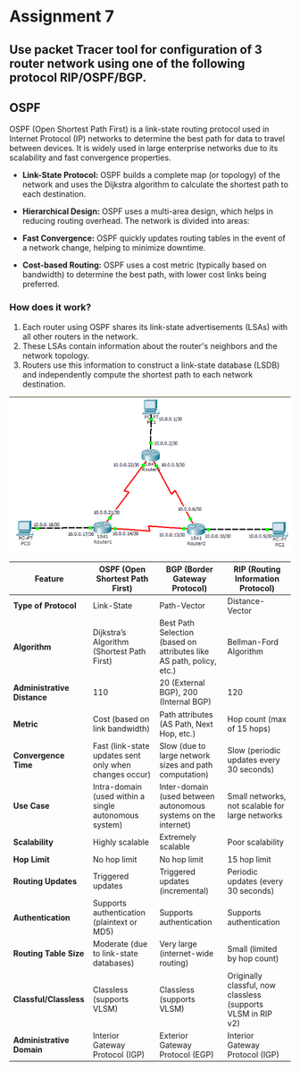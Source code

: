 # Assignment 7
## Use packet Tracer tool for configuration of 3 router network using one of the following protocol RIP/OSPF/BGP.
## OSPF
OSPF (Open Shortest Path First) is a link-state routing protocol used in Internet Protocol (IP) networks to determine the best path for data to travel between devices. It is widely used in large enterprise networks due to its scalability and fast convergence properties.

- **Link-State Protocol:** OSPF builds a complete map (or topology) of the network and uses the Dijkstra algorithm to calculate the shortest path to each destination.

- **Hierarchical Design:** OSPF uses a multi-area design, which helps in reducing routing overhead. The network is divided into areas:

- **Fast Convergence:** OSPF quickly updates routing tables in the event of a network change, helping to minimize downtime.

- **Cost-based Routing:** OSPF uses a cost metric (typically based on bandwidth) to determine the best path, with lower cost links being preferred.

### How does it work?

1. Each router using OSPF shares its link-state advertisements (LSAs) with all other routers in the network.
2. These LSAs contain information about the router's neighbors and the network topology.
3. Routers use this information to construct a link-state database (LSDB) and independently compute the shortest path to each network destination.


![alt text](image.png)



| Feature                     | OSPF (Open Shortest Path First)                        | BGP (Border Gateway Protocol)                                        | RIP (Routing Information Protocol)                           |
|-----------------------------|--------------------------------------------------------|----------------------------------------------------------------------|--------------------------------------------------------------|
| **Type of Protocol**        | Link-State                                             | Path-Vector                                                          | Distance-Vector                                              |
| **Algorithm**               | Dijkstra’s Algorithm (Shortest Path First)             | Best Path Selection (based on attributes like AS path, policy, etc.) | Bellman-Ford Algorithm                                       |
| **Administrative Distance** | 110                                                    | 20 (External BGP), 200 (Internal BGP)                                | 120                                                          |
| **Metric**                  | Cost (based on link bandwidth)                         | Path attributes (AS Path, Next Hop, etc.)                            | Hop count (max of 15 hops)                                   |
| **Convergence Time**        | Fast (link-state updates sent only when changes occur) | Slow (due to large network sizes and path computation)               | Slow (periodic updates every 30 seconds)                     |
| **Use Case**                | Intra-domain (used within a single autonomous system)  | Inter-domain (used between autonomous systems on the internet)       | Small networks, not scalable for large networks              |
| **Scalability**             | Highly scalable                                        | Extremely scalable                                                   | Poor scalability                                             |
| **Hop Limit**               | No hop limit                                           | No hop limit                                                         | 15 hop limit                                                 |
| **Routing Updates**         | Triggered updates                                      | Triggered updates (incremental)                                      | Periodic updates (every 30 seconds)                          |
| **Authentication**          | Supports authentication (plaintext or MD5)             | Supports authentication                                              | Supports authentication                                      |
| **Routing Table Size**      | Moderate (due to link-state databases)                 | Very large (internet-wide routing)                                   | Small (limited by hop count)                                 |
| **Classful/Classless**      | Classless (supports VLSM)                              | Classless (supports VLSM)                                            | Originally classful, now classless (supports VLSM in RIP v2) |
| **Administrative Domain**   | Interior Gateway Protocol (IGP)                        | Exterior Gateway Protocol (EGP)                                      | Interior Gateway Protocol (IGP)                              |
